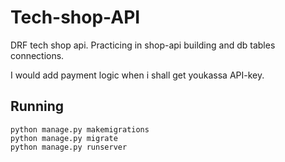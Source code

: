 # Tech-shop-API
DRF tech shop api. Practicing in shop-api building and db tables connections.

I would add payment logic when i shall get youkassa API-key.

## Running
```commandline
python manage.py makemigrations
python manage.py migrate
python manage.py runserver
```
